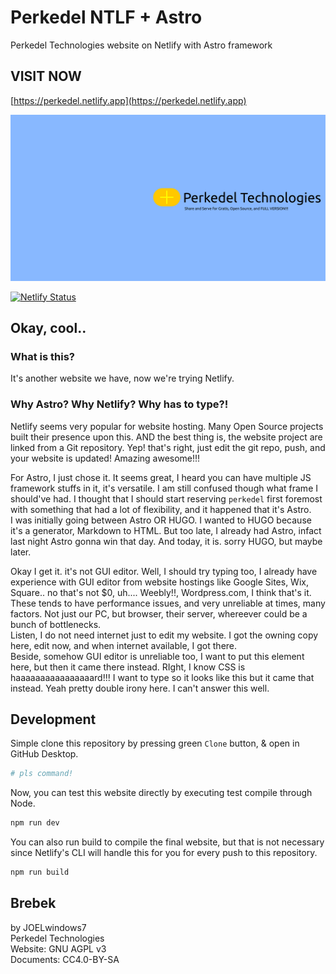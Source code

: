 # Perkedel NTLF + Astro

Perkedel Technologies website on Netlify with Astro framework

## VISIT NOW

[https://perkedel.netlify.app](https://perkedel.netlify.app)

[![Perkedel Banner](public/assets/img/perkedelbannerrender4KDCI.png)](https://perkedel.netlify.app)

[![Netlify Status](https://api.netlify.com/api/v1/badges/faf44159-afa6-46d4-b5fe-aac959b44466/deploy-status)](https://app.netlify.com/sites/perkedel/deploys)

## Okay, cool..

### What is this?

It's another website we have, now we're trying Netlify.

### Why Astro? Why Netlify? Why has to type?!

Netlify seems very popular for website hosting. Many Open Source projects built their presence upon this. AND the best thing is, the website project are linked from a Git repository. Yep! that's right, just edit the git repo, push, and your website is updated! Amazing awesome!!!

For Astro, I just chose it. It seems great, I heard you can have multiple JS framework stuffs in it, it's versatile. I am still confused though what frame I should've had. I thought that I should start reserving `perkedel` first foremost with something that had a lot of flexibility, and it happened that it's Astro.  
I was initially going between Astro OR HUGO. I wanted to HUGO because it's a generator, Markdown to HTML. But too late, I already had Astro, infact last night Astro gonna win that day. And today, it is. sorry HUGO, but maybe later.

Okay I get it. it's not GUI editor. Well, I should try typing too, I already have experience with GUI editor from website hostings like Google Sites, Wix, Square.. no that's not $0, uh.... Weebly!!, Wordpress.com, I think that's it. These tends to have performance issues, and very unreliable at times, many factors. Not just our PC, but browser, their server, whereever could be a bunch of bottlenecks.  
Listen, I do not need internet just to edit my website. I got the owning copy here, edit now, and when internet available, I got there.  
Beside, somehow GUI editor is unreliable too, I want to put this element here, but then it came there instead. RIght, I know CSS is haaaaaaaaaaaaaaaard!!! I want to type so it looks like this but it came that instead. Yeah pretty double irony here. I can't answer this well.

## Development

Simple clone this repository by pressing green `Clone` button, & open in GitHub Desktop.

```sh
# pls command!
```

Now, you can test this website directly by executing test compile through Node.

```sh
npm run dev
```

You can also run build to compile the final website, but that is not necessary since Netlify's CLI will handle this for you for every push to this repository.

```sh
npm run build
```

## Brebek

by JOELwindows7  
Perkedel Technologies  
Website: GNU AGPL v3  
Documents: CC4.0-BY-SA